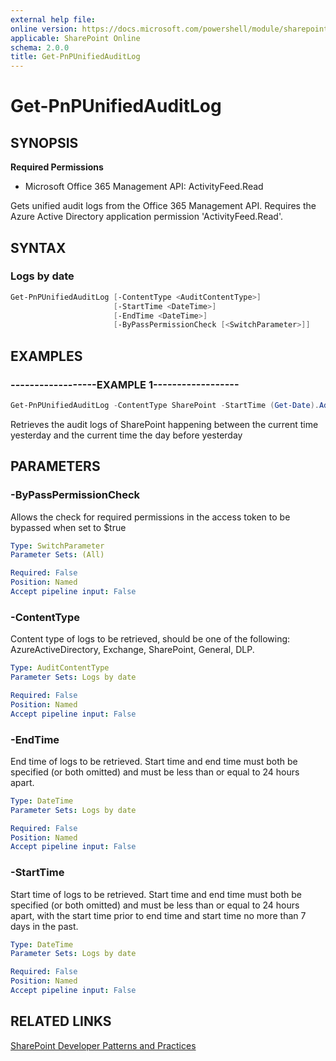 ```yaml
---
external help file:
online version: https://docs.microsoft.com/powershell/module/sharepoint-pnp/get-pnpunifiedauditlog
applicable: SharePoint Online
schema: 2.0.0
title: Get-PnPUnifiedAuditLog
---
```


# Get-PnPUnifiedAuditLog

## SYNOPSIS

**Required Permissions**

  * Microsoft Office 365 Management API: ActivityFeed.Read

Gets unified audit logs from the Office 365 Management API. Requires the Azure Active Directory application permission 'ActivityFeed.Read'.

## SYNTAX 

### Logs by date
```powershell
Get-PnPUnifiedAuditLog [-ContentType <AuditContentType>]
                       [-StartTime <DateTime>]
                       [-EndTime <DateTime>]
                       [-ByPassPermissionCheck [<SwitchParameter>]]
```

## EXAMPLES

### ------------------EXAMPLE 1------------------
```powershell
Get-PnPUnifiedAuditLog -ContentType SharePoint -StartTime (Get-Date).AddDays(-1) -EndTime (Get-Date).AddDays(-2)
```

Retrieves the audit logs of SharePoint happening between the current time yesterday and the current time the day before yesterday

## PARAMETERS

### -ByPassPermissionCheck
Allows the check for required permissions in the access token to be bypassed when set to $true

```yaml
Type: SwitchParameter
Parameter Sets: (All)

Required: False
Position: Named
Accept pipeline input: False
```

### -ContentType
Content type of logs to be retrieved, should be one of the following: AzureActiveDirectory, Exchange, SharePoint, General, DLP.

```yaml
Type: AuditContentType
Parameter Sets: Logs by date

Required: False
Position: Named
Accept pipeline input: False
```

### -EndTime
End time of logs to be retrieved. Start time and end time must both be specified (or both omitted) and must be less than or equal to 24 hours apart.

```yaml
Type: DateTime
Parameter Sets: Logs by date

Required: False
Position: Named
Accept pipeline input: False
```

### -StartTime
Start time of logs to be retrieved. Start time and end time must both be specified (or both omitted) and must be less than or equal to 24 hours apart, with the start time prior to end time and start time no more than 7 days in the past.

```yaml
Type: DateTime
Parameter Sets: Logs by date

Required: False
Position: Named
Accept pipeline input: False
```

## RELATED LINKS

[SharePoint Developer Patterns and Practices](https://aka.ms/sppnp)